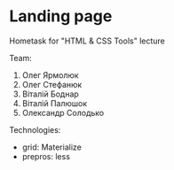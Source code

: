 # Landing page
Hometask for "HTML & CSS Tools" lecture

Team:
1. Олег Ярмолюк
2. Олег Стефанюк
3.  Віталій Боднар
4.  Віталій Палюшок
5.  Олександр Солодько

Technologies:
* grid: Materialize
* prepros: less

